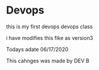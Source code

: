 # Devops

this is my first devops devops class


i have modifies this fike as version3

Todays adate 06/17/2020

This cahnges was made by DEV B
